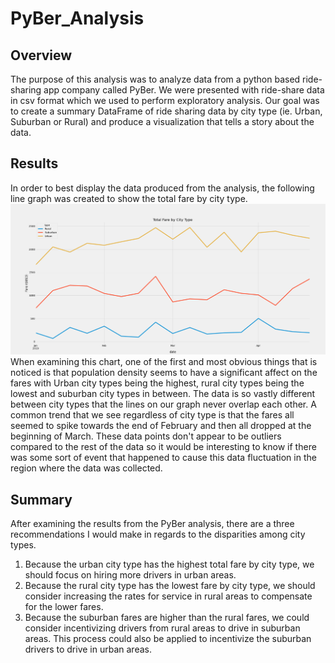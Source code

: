 # PyBer_Analysis

## Overview
The purpose of this analysis was to analyze data from a python based ride-sharing app company called PyBer.  We were presented with ride-share data in csv format which we used to perform exploratory analysis.  Our goal was to create a summary DataFrame of ride sharing data by city type (ie. Urban, Suburban or Rural) and produce a visualization that tells a story about the data.
## Results
In order to best display the data produced from the analysis, the following line graph was created to show the total fare by city type.
![Total Fare by City Type](Analysis/PyBer_fare_summary.PNG)
When examining this chart, one of the first and most obvious things that is noticed is that population density seems to have a significant affect on the fares with Urban city types being the highest, rural city types being the lowest and suburban city types in between.  The data is so vastly different between city types that the lines on our graph never overlap each other.  A common trend that we see regardless of city type is that the fares all seemed to spike towards the end of February and then all dropped at the beginning of March.  These data points don't appear to be outliers compared to the rest of the data so it would be interesting to know if there was some sort of event that happened to cause this data fluctuation in the region where the data was collected.
## Summary
After examining the results from the PyBer analysis, there are a three recommendations I would make in regards to the disparities among city types.
1. Because the urban city type has the highest total fare by city type, we should focus on hiring more drivers in urban areas.
2. Because the rural city type has the lowest fare by city type, we should consider increasing the rates for service in rural areas to compensate for the lower fares.
3. Because the suburban fares are higher than the rural fares, we could consider incentivizing drivers from rural areas to drive in suburban areas.  This process could also be applied to incentivize the suburban drivers to drive in urban areas.
